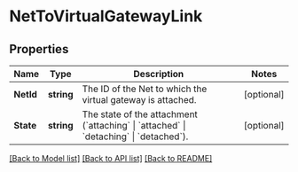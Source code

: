 # NetToVirtualGatewayLink

## Properties

Name | Type | Description | Notes
------------ | ------------- | ------------- | -------------
**NetId** | **string** | The ID of the Net to which the virtual gateway is attached. | [optional] 
**State** | **string** | The state of the attachment (&#x60;attaching&#x60; \\| &#x60;attached&#x60; \\| &#x60;detaching&#x60; \\| &#x60;detached&#x60;). | [optional] 

[[Back to Model list]](../README.md#documentation-for-models) [[Back to API list]](../README.md#documentation-for-api-endpoints) [[Back to README]](../README.md)


